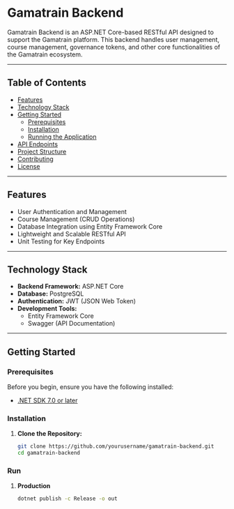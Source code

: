 # Gamatrain Backend

Gamatrain Backend is an ASP.NET Core-based RESTful API designed to support the Gamatrain platform. This backend handles user management, course management, governance tokens, and other core functionalities of the Gamatrain ecosystem.

---

## Table of Contents
- [Features](#features)
- [Technology Stack](#technology-stack)
- [Getting Started](#getting-started)
  - [Prerequisites](#prerequisites)
  - [Installation](#installation)
  - [Running the Application](#running-the-application)
- [API Endpoints](#api-endpoints)
- [Project Structure](#project-structure)
- [Contributing](#contributing)
- [License](#license)

---

## Features
- User Authentication and Management
- Course Management (CRUD Operations)
- Database Integration using Entity Framework Core
- Lightweight and Scalable RESTful API
- Unit Testing for Key Endpoints

---

## Technology Stack
- **Backend Framework:** ASP.NET Core
- **Database:** PostgreSQL
- **Authentication:** JWT (JSON Web Token)
- **Development Tools:** 
  - Entity Framework Core
  - Swagger (API Documentation)

---

## Getting Started

### Prerequisites
Before you begin, ensure you have the following installed:
- [.NET SDK 7.0 or later](https://dotnet.microsoft.com/download)

### Installation
1. **Clone the Repository:**
   ```bash
   git clone https://github.com/yourusername/gamatrain-backend.git
   cd gamatrain-backend


### Run
1. **Production**
    ```bash
    dotnet publish -c Release -o out      
